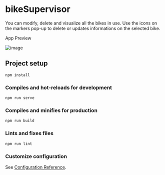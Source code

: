 # bikeSupervisor

You can modify, delete and visualize all the bikes in use. 
Use the icons on the markers pop-up to delete or updates informations on the selected bike.


App Preview

![image](https://user-images.githubusercontent.com/78444291/151674152-cdb7ff90-1bde-45a6-a9fb-a7ac423ea703.png)



## Project setup
```
npm install
```

### Compiles and hot-reloads for development
```
npm run serve
```

### Compiles and minifies for production
```
npm run build
```

### Lints and fixes files
```
npm run lint
```

### Customize configuration
See [Configuration Reference](https://cli.vuejs.org/config/).

